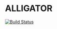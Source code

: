 # ALLIGATOR

[![Build Status](https://travis-ci.org/Kodo-kakaku/ALLIGATOR.svg?branch=main)](https://travis-ci.org/Kodo-kakaku/ALLIGATOR)
